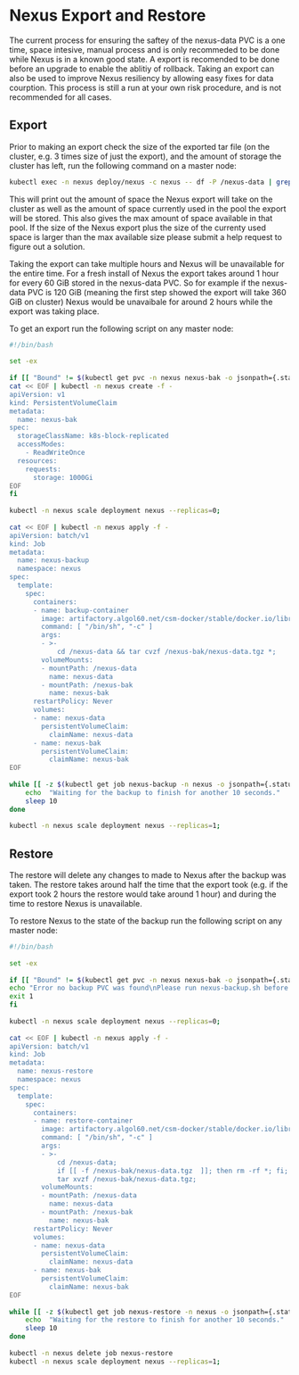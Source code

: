 # Nexus Export and Restore

The current process for ensuring the saftey of the nexus-data PVC is a one time, space intesive, manual process and is only recommeded to be done while Nexus is in a known good state. 
A export is recomended to be done before an upgrade to enable the ablitiy of rollback. Taking an export can also be used to improve Nexus resiliency by allowing easy fixes for data courption. 
This process is still a run at your own risk procedure, and is not recommended for all cases.

## Export

Prior to making an export check the size of the exported tar file (on the cluster, e.g. 3 times size of just the export), and the amount of storage the cluster has left, run the following command on a master node:

```bash
kubectl exec -n nexus deploy/nexus -c nexus -- df -P /nexus-data | grep '/nexus-data' | awk '{print "Amount of space the Nexus export will take up on cluster: "(($3 * 3)/1048576)" GiB";}' && ceph df | grep 'zone1.rgw.buckets.data' | awk '{ print "Currently used: " $7 $8 ", Max Available " $10 $11;}'
```

This will print out the amount of space the Nexus export will take on the cluster as well as the amount of space currently used in the pool the export will be stored. 
This also gives the max amount of space available in that pool. If the size of the Nexus export plus the size of the currenty used space is larger than the max available 
size please submit a help request to figure out a solution. 

Taking the export can take multiple hours and Nexus will be unavailable for the entire time. For a fresh install of Nexus the export takes around 
1 hour for every 60 GiB stored in the nexus-data PVC. So for example if the nexus-data PVC is 120 GiB (meaning the first step showed the export will take 360 GiB on cluster) 
Nexus would be unavaibale for around 2 hours while the export was taking place.

To get an export run the following script on any master node:

```bash
#!/bin/bash
 
set -ex
 
if [[ "Bound" != $(kubectl get pvc -n nexus nexus-bak -o jsonpath={.status.phase}) ]]; then
cat << EOF | kubectl -n nexus create -f -
apiVersion: v1
kind: PersistentVolumeClaim
metadata:
  name: nexus-bak
spec:
  storageClassName: k8s-block-replicated
  accessModes:
    - ReadWriteOnce
  resources:
    requests:
      storage: 1000Gi
EOF
fi
 
kubectl -n nexus scale deployment nexus --replicas=0;
 
cat << EOF | kubectl -n nexus apply -f -                                                    
apiVersion: batch/v1
kind: Job
metadata:
  name: nexus-backup
  namespace: nexus
spec:
  template:
    spec:
      containers:
      - name: backup-container
        image: artifactory.algol60.net/csm-docker/stable/docker.io/library/alpine:3.15
        command: [ "/bin/sh", "-c" ]
        args:
        - >-
            cd /nexus-data && tar cvzf /nexus-bak/nexus-data.tgz *;
        volumeMounts:
        - mountPath: /nexus-data
          name: nexus-data
        - mountPath: /nexus-bak
          name: nexus-bak
      restartPolicy: Never
      volumes:
      - name: nexus-data
        persistentVolumeClaim:
          claimName: nexus-data
      - name: nexus-bak
        persistentVolumeClaim:
          claimName: nexus-bak
EOF
 
while [[ -z $(kubectl get job nexus-backup -n nexus -o jsonpath={.status.succeeded}) ]]; do
    echo  "Waiting for the backup to finish for another 10 seconds."
    sleep 10
done
 
kubectl -n nexus scale deployment nexus --replicas=1;
```

## Restore

The restore will delete any changes to made to Nexus after the backup was taken. The restore takes around half the time that the export took 
(e.g. if the export took 2 hours the restore would take around 1 hour) and during the time to restore Nexus is unavailable. 

To restore Nexus to the state of the backup run the following script on any master node:

```bash
#!/bin/bash
 
set -ex
 
if [[ "Bound" != $(kubectl get pvc -n nexus nexus-bak -o jsonpath={.status.phase}) ]]; then
echo "Error no backup PVC was found\nPlease run nexus-backup.sh before trying to restore"
exit 1
fi
 
kubectl -n nexus scale deployment nexus --replicas=0;
 
cat << EOF | kubectl -n nexus apply -f -                                                    
apiVersion: batch/v1
kind: Job
metadata:
  name: nexus-restore
  namespace: nexus
spec:
  template:
    spec:
      containers:
      - name: restore-container
        image: artifactory.algol60.net/csm-docker/stable/docker.io/library/alpine:3.15
        command: [ "/bin/sh", "-c" ]
        args:
        - >-
            cd /nexus-data;
            if [[ -f /nexus-bak/nexus-data.tgz  ]]; then rm -rf *; fi;
            tar xvzf /nexus-bak/nexus-data.tgz;        
        volumeMounts:
        - mountPath: /nexus-data
          name: nexus-data
        - mountPath: /nexus-bak
          name: nexus-bak
      restartPolicy: Never
      volumes:
      - name: nexus-data
        persistentVolumeClaim:
          claimName: nexus-data
      - name: nexus-bak
        persistentVolumeClaim:
          claimName: nexus-bak
EOF
 
while [[ -z $(kubectl get job nexus-restore -n nexus -o jsonpath={.status.succeeded}) ]]; do
    echo  "Waiting for the restore to finish for another 10 seconds."
    sleep 10
done
 
kubectl -n nexus delete job nexus-restore
kubectl -n nexus scale deployment nexus --replicas=1;
```